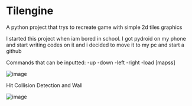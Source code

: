 # Tilengine
A python project that trys to recreate game with simple 2d tiles graphics

I started this project when iam bored in school. I got pydroid on my phone and start writing codes on it and i decided to move it to my pc and start a github

Commands that can be inputted:
-up
-down
-left
-right
-load [mapss]

![image](https://github.com/user-attachments/assets/bb830e30-2463-4c55-aab6-6cb001b0cb73)

Hit Collision Detection and Wall

![image](https://github.com/user-attachments/assets/d5dd2ab5-4c40-44d7-95ec-0a98afb059ee)
